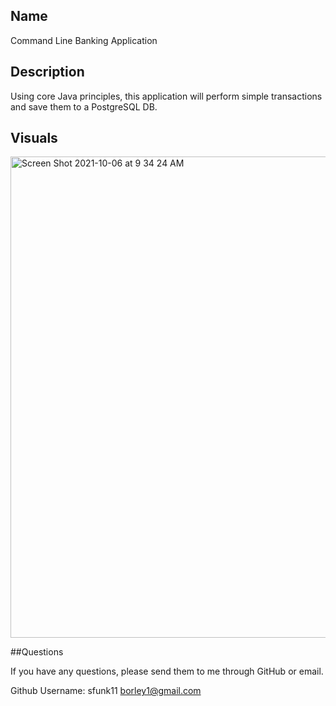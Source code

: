 
## Name
Command Line Banking Application

## Description
Using core Java principles, this application will perform simple transactions and save them to a PostgreSQL DB.


## Visuals
<img width="770" alt="Screen Shot 2021-10-06 at 9 34 24 AM" src="https://user-images.githubusercontent.com/73320959/136212815-f7f8c284-2e5f-4872-9ef9-22590991bc6d.png">

##Questions

If you have any questions, please send them to me through GitHub or email.

Github Username: sfunk11
borley1@gmail.com
